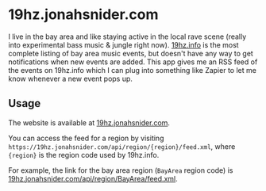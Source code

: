 # 19hz.jonahsnider.com

I live in the bay area and like staying active in the local rave scene (really into experimental bass music & jungle right now).
[19hz.info](https://19hz.info) is the most complete listing of bay area music events, but doesn't have any way to get notifications when new events are added.
This app gives me an RSS feed of the events on 19hz.info which I can plug into something like Zapier to let me know whenever a new event pops up.

## Usage

The website is available at [19hz.jonahsnider.com](https://19hz.jonahsnider.com).

You can access the feed for a region by visiting `https://19hz.jonahsnider.com/api/region/{region}/feed.xml`, where `{region}` is the region code used by 19hz.info.

For example, the link for the bay area region (`BayArea` region code) is [19hz.jonahsnider.com/api/region/BayArea/feed.xml](https://19hz.jonahsnider.com/api/region/BayArea/feed.xml).
